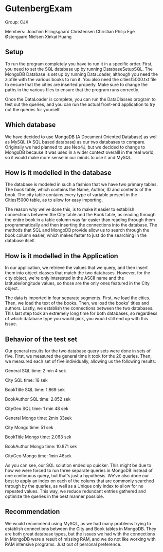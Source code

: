 # GutenbergExam
Group: CJX

Members: Joachim Ellingsgaard Christensen
Christian Philip Ege Østergaard Nielsen
Xinkai Huang

## Setup
To run the program completely you have to run it in a specific order. First, you need to set the SQL database up by running DatabaseSetupSQL. The MongoDB Database is set up by running DataLoader, although you need the zipfile with the various books to run it. You also need the cities15000.txt file to ensure that the cities are inserted properly. Make sure to change the paths in the various files to ensure that the program runs correctly.

Once the DataLoader is complete, you can run the DataClasses program to test out the queries, and you can run the actual front-end application to try out the queries for yourself.

## Which database
We have decided to use MongoDB (A Document Oriented Database) as well as MySQL (A SQL based database) as our two databases to compare. Originally we had planned to use Neo4J, but we decided to change to MongoDB because it was used in a wider context overalll in the real world, so it would make more sense in our minds to use it and MySQL.

## How is it modelled in the database
The database is modeled in such a fashion that we have two primary tables. The book table, which contains the Name, Author, ID and contents of the book. The city table contains every type of variable present in the Cities15000 table, as to allow for easy importing.

The reason why we've done this, is to make it easier to establish connections between the City table and the Book table, as reading through the entire book in a table column was far easier than reading through them programmatically and then inserting the connections into the database. The methods that SQL and MongoDB provide allow us to search through the book column easier, which makes faster to just do the searching in the database itself.

## How is it modelled in the Application
In our application, we retrieve the values that we query, and then insert them into object classes that match the two databases. However, for the city object, we're only interested in the ASCII name and the latitude/longitude values, so those are the only ones featured in the City object.

The data is imported in four separate segments. First, we load the cities. Then, we load the text of the books. Then, we load the books' titles and authors. Lastly, we establish the connections between the two databases. This last step took an extremely long time for both databases, so regardless of which database type you would pick, you would still end up with this issue.

## Behavior of the test set
Our general results for the two database query sets were done in sets of five. First, we measured the general time it took for the 20 queries. Then, we measured each set of five individually, allowing us the following results:

General SQL time: 2 min 4 sek

City SQL time: 16 sek

BookTitle SQL time: 1.869 sek

BookAuthor SQL time: 2.052 sek

CityGeo SQL time: 1 min 48 sek


General Mongo time: 2min 33sek

City Mongo time: 51 sek

BookTitle Mongo time: 2.063 sek

BookAuthor Mongo time: 10.871 sek

CityGeo Mongo time: 1min 46sek


As you can see, our SQL solution ended up quicker. This might be due to how we were forced to run three separate queries in MongoDB instead of one continuous query, but that's just a hypothesis. We've also done our best to apply an index on each of the colums that are commonly searched through by the queries, as well as a Unique only index to allow for no repeated values. This way, we reduce redundant entries gathered and optimize the queries in the best manner possible.

## Recommendation
We would recommend using MySQL, as we had many problems trying to establish connections between the City and Book tables in MongoDB. They are both great database types, but the issues we had with the connections in MongoDB were a result of missing RAM, and we do not like working with RAM intensive programs. Just out of personal preference.
